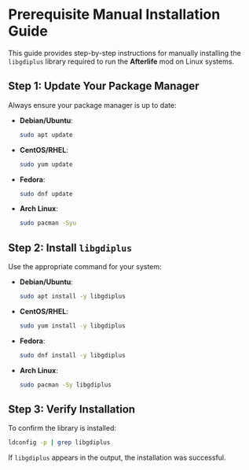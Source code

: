 
# Prerequisite Manual Installation Guide

This guide provides step-by-step instructions for manually installing the `libgdiplus` library required to run the **Afterlife** mod on Linux systems.

## Step 1: Update Your Package Manager

Always ensure your package manager is up to date:

- **Debian/Ubuntu**:
  ```bash
  sudo apt update
  ```
- **CentOS/RHEL**:
  ```bash
  sudo yum update
  ```
- **Fedora**:
  ```bash
  sudo dnf update
  ```
- **Arch Linux**:
  ```bash
  sudo pacman -Syu
  ```

## Step 2: Install `libgdiplus`

Use the appropriate command for your system:

- **Debian/Ubuntu**:
  ```bash
  sudo apt install -y libgdiplus
  ```
- **CentOS/RHEL**:
  ```bash
  sudo yum install -y libgdiplus
  ```
- **Fedora**:
  ```bash
  sudo dnf install -y libgdiplus
  ```
- **Arch Linux**:
  ```bash
  sudo pacman -Sy libgdiplus
  ```

## Step 3: Verify Installation

To confirm the library is installed:
```bash
ldconfig -p | grep libgdiplus
```

If `libgdiplus` appears in the output, the installation was successful.
